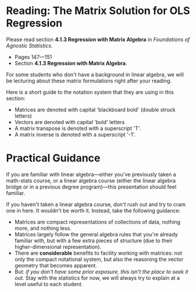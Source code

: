 # Reading: The Matrix Solution for OLS Regression 

Please read section **4.1.3 Regression with Matrix Algebra** in *Foundations of Agnostic Statistics*. 

- Pages 147—151
- Section **4.1.3 Regression with Matrix Algebra**. 

For some students who don't have a background in linear algebra, we will be lecturing about these matrix formulations right after your reading. 

Here is a short guide to the notation system that they are using in this section: 

- Matrices are denoted with capital 'blackboard bold' (double struck letters)
- Vectors are denoted with capital 'bold' letters
- A matrix transpose is denoted with a superscript 'T'. 
- A matrix inverse is denoted with a superscript '-1'. 

# Practical Guidance 
If you are familiar with linear algebra—either you've previously taken a math-stats course, or a linear algebra course (either the linear algebra bridge or in a previous degree program)—this presentation should feel familiar. 

If you haven't taken a linear algebra course, *don't* rush out and try to cram one in here. It wouldn't be worth it. Instead, take the following guidance: 

- Matrices are compact representations of collections of data, nothing more, and nothing less. 
- Matrices largely follow the general algebra rules that you're already familiar with, but with a few extra pieces of structure (due to their higher-dimensional representation). 
- There are **considerable** benefits to facility working with matrices: not only the compact notational system, but also the reasoning the vector geometry that becomes apparent. 
- But: *if you don't have some prior exposure, this isn't the place to seek it out.* Stay with the statistics for now, we will always try to explain at a level useful to each student. 